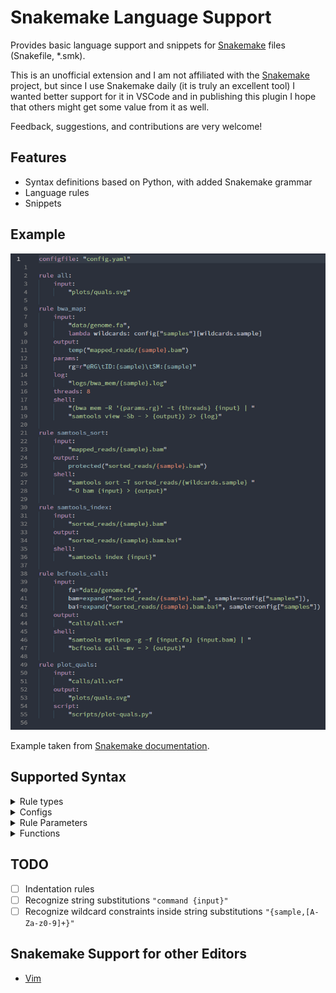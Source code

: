 # Snakemake Language Support

Provides basic language support and snippets for [Snakemake](https://snakemake.readthedocs.io) files (Snakefile, *.smk).

This is an unofficial extension and I am not affiliated with the [Snakemake](https://snakemake.readthedocs.io) project, but since I use Snakemake daily (it is truly an excellent tool) I wanted better support for it in VSCode and in publishing this plugin I hope that others might get some value from it as well.

Feedback, suggestions, and contributions are very welcome!

## Features

- Syntax definitions based on Python, with added Snakemake grammar
- Language rules
- Snippets

## Example

![Snakemake syntax highlighting example](misc/example.png)

<!--
Needs to be published with:
vsce publish --baseContentUrl https://gitlab.com/alping/vscode-snakemake/raw/master
-->

Example taken from [Snakemake documentation](https://snakemake.readthedocs.io/en/stable/tutorial/advanced.html#summary).

## Supported Syntax

<details>

 <summary>Rule types</summary>

  - rule
  - subworkflow
  - checkpoint

</details>

<details>

 <summary>Configs</summary>

  - include
  - configfile
  - snakefile
  - workdir
  - ruleorder
  - onsuccess
  - onerror
  - onstart

</details>

<details>

 <summary>Rule Parameters</summary>

  - input
  - output
  - params
  - log
  - priority
  - shadow
  - group
  - benchmark
  - message
  - threads
  - resources
  - version
  - run
  - shell
  - script
  - cwl
  - conda
  - wildcard_constraints
  - wrapper

</details>

<details>

 <summary>Functions</summary>

  - expand
  - unpack
  - ancient
  - directory
  - temp
  - protected
  - touch
  - pipe

</details>

## TODO

- [ ] Indentation rules
- [ ] Recognize string substitutions `"command {input}"`
- [ ] Recognize wildcard constraints inside string substitutions `"{sample,[A-Za-z0-9]+}"`

## Snakemake Support for other Editors

- [Vim](https://github.com/snakemake/snakemake/tree/master/misc/vim)
